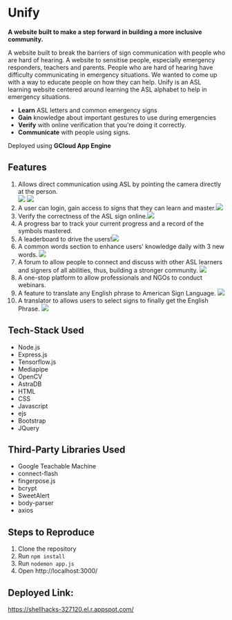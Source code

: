 # Unify

**A website built to make a step forward in building a more inclusive community.**

A website built to break the barriers of sign communication with people who are hard of hearing. A website to sensitise people, especially emergency responders, teachers and parents. People who are hard of hearing have difficulty communicating in emergency situations. We wanted to come up with a way to educate people on how they can help. Unify is an ASL learning website centered around learning the ASL alphabet to help in emergency situations. 
- **Learn** ASL letters and common emergency signs
- **Gain** knowledge about important gestures to use during emergencies
- **Verify** with online verification that you're doing it correctly.
- **Communicate** with people using signs.

Deployed using **GCloud App Engine**

## Features

1. Allows direct communication using ASL by pointing the camera directly at the person. <br/> ![](/screenshots/talkphn.jpg)
![](/screenshots/talklaptop.png)
2. A user can login, gain access to signs that they can learn and master.![](/screenshots/home.png)
3. Verify the correctness of the ASL sign online.![](/screenshots/virtualTry.png)
4. A progress bar to track your current progress and a record of the symbols mastered.
5. A leaderboard to drive the users!![](/screenshots/progress.PNG)
6. A common words section to enhance users' knowledge daily with 3 new words. ![](/screenshots/commonwords.PNG)
7. A forum to allow people to connect and discuss with other ASL learners and signers of all abilities, thus, building a stronger community. ![](/screenshots/forum.PNG)
8. A one-stop platform to allow professionals and NGOs to conduct webinars.
9. A feature to translate any English phrase to American Sign Language. ![](/screenshots/translate1.PNG)
10. A translator to allows users to select signs to finally get the English Phrase. ![](/screenshots/translate2.PNG)

## Tech-Stack Used

- Node.js
- Express.js
- Tensorflow.js
- Mediapipe
- OpenCV
- AstraDB
- HTML
- CSS
- Javascript
- ejs
- Bootstrap
- JQuery

## Third-Party Libraries Used

- Google Teachable Machine
- connect-flash
- fingerpose.js
- bcrypt
- SweetAlert
- body-parser
- axios

## Steps to Reproduce
1. Clone the repository
2. Run `npm install`
3. Run `nodemon app.js`
4. Open http://localhost:3000/

## Deployed Link: 
https://shellhacks-327120.el.r.appspot.com/

